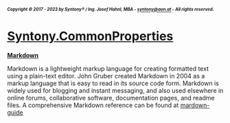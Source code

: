 ##### <sub><sub>Copyright &copy; 2017 - 2023 by Syntony&reg; / Ing. Josef Hahnl, MBA - syntony@aon.at - All rights reserved.</sub></sub>
# [Syntony.CommonProperties](./../README.md)

<a name="markdown"/>[**Markdown**](https://www.markdownguide.org/basic-syntax/)

Markdown is a lightweight markup language for creating formatted text using a plain-text editor. 
John Gruber created Markdown in 2004 as a markup language that is easy to read in its source code form.
Markdown is widely used for blogging and instant messaging, and also used elsewhere in online forums, collaborative software, documentation pages, and readme files.
A comprehensive Markdown reference can be found at [mardown-guide](https://github.com/mattcone/markdown-guide)
